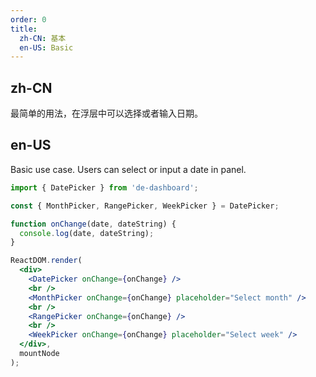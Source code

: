 ```yaml
---
order: 0
title:
  zh-CN: 基本
  en-US: Basic
---
```


## zh-CN

最简单的用法，在浮层中可以选择或者输入日期。

## en-US

Basic use case. Users can select or input a date in panel.

````jsx
import { DatePicker } from 'de-dashboard';

const { MonthPicker, RangePicker, WeekPicker } = DatePicker;

function onChange(date, dateString) {
  console.log(date, dateString);
}

ReactDOM.render(
  <div>
    <DatePicker onChange={onChange} />
    <br />
    <MonthPicker onChange={onChange} placeholder="Select month" />
    <br />
    <RangePicker onChange={onChange} />
    <br />
    <WeekPicker onChange={onChange} placeholder="Select week" />
  </div>,
  mountNode
);
````
